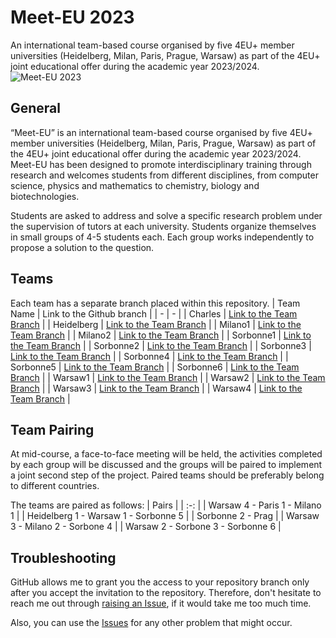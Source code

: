 # Meet-EU 2023

An international team-based course organised by five 4EU+ member universities (Heidelberg, Milan, Paris, Prague, Warsaw) as part of the 4EU+ joint educational offer during the academic year 2023/2024.
![Meet-EU 2023](https://cu-bioinformatics.github.io/meet-eu-2023/assets/img/4eu.png)

## General
 “Meet-EU” is an international team-based course organised by five 4EU+ member universities (Heidelberg, Milan, Paris, Prague, Warsaw) as part of the 4EU+ joint educational offer during the academic year 2023/2024. Meet-EU has been designed to promote interdisciplinary training through research and welcomes students from different disciplines, from computer science, physics and mathematics to chemistry, biology and biotechnologies. 

 Students are asked to address and solve a specific research problem under the supervision of tutors at each university. Students organize themselves in small groups of 4-5 students each. Each group works independently to propose a solution to the question. 

 ## Teams
 Each team has a separate branch placed within this repository.
| Team Name | Link to the Github branch |
| - | - |
| Charles | [Link to the Team Branch](https://github.com/cu-bioinformatics/meet-eu-2023-projects/tree/Charles) |
| Heidelberg | [Link to the Team Branch](https://github.com/cu-bioinformatics/meet-eu-2023-projects/tree/Heidelberg) |
| Milano1 | [Link to the Team Branch](https://github.com/cu-bioinformatics/meet-eu-2023-projects/tree/Milano1) |
| Milano2 | [Link to the Team Branch](https://github.com/cu-bioinformatics/meet-eu-2023-projects/tree/Milano2) |
| Sorbonne1 | [Link to the Team Branch](https://github.com/cu-bioinformatics/meet-eu-2023-projects/tree/Sorbonne1) |
| Sorbonne2 | [Link to the Team Branch](https://github.com/cu-bioinformatics/meet-eu-2023-projects/tree/Sorbonne2) |
| Sorbonne3 | [Link to the Team Branch](https://github.com/cu-bioinformatics/meet-eu-2023-projects/tree/Sorbonne3) |
| Sorbonne4 | [Link to the Team Branch](https://github.com/cu-bioinformatics/meet-eu-2023-projects/tree/Sorbonne4) |
| Sorbonne5 | [Link to the Team Branch](https://github.com/cu-bioinformatics/meet-eu-2023-projects/tree/Sorbonne5) |
| Sorbonne6 | [Link to the Team Branch](https://github.com/cu-bioinformatics/meet-eu-2023-projects/tree/Sorbonne6) |
| Warsaw1 | [Link to the Team Branch](https://github.com/cu-bioinformatics/meet-eu-2023-projects/tree/Warsaw1) |
| Warsaw2 | [Link to the Team Branch](https://github.com/cu-bioinformatics/meet-eu-2023-projects/tree/Warsaw2) |
| Warsaw3 | [Link to the Team Branch](https://github.com/cu-bioinformatics/meet-eu-2023-projects/tree/Warsaw3) |
| Warsaw4 | [Link to the Team Branch](https://github.com/cu-bioinformatics/meet-eu-2023-projects/tree/Warsaw4) |
## Team Pairing
At mid-course, a face-to-face meeting will be held, the activities completed by each group will be discussed and the groups will be paired to implement a joint second step of the project. Paired teams should be preferably belong to different countries. 

The teams are paired as follows:
| Pairs |
| :-: |
| Warsaw 4 - Paris 1 - Milano 1 |
| Heidelberg 1 - Warsaw 1 - Sorbonne 5 |
| Sorbonne 2 - Prag |
| Warsaw 3 - Milano 2 - Sorbone 4 |
| Warsaw 2 - Sorbone 3 - Sorbonne 6 |

## Troubleshooting
GitHub allows me to grant you the access to your repository branch only after you accept the invitation to the repository. Therefore, don't hesitate to reach me out through [raising an Issue](https://github.com/cu-bioinformatics/meet-eu-2023-projects/issues), if it would take me too much time. 

Also, you can use the [Issues](https://github.com/cu-bioinformatics/meet-eu-2023-projects/issues) for any other problem that might occur.